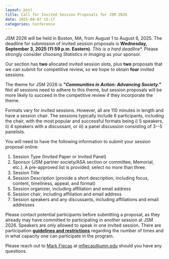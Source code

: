 ```yaml
---
layout: post
title: Call for Invited Session Proposals for JSM 2026
date: 2025-08-07 15:17 
categories: Conference
---
```


JSM 2026 will be held in Boston, MA, from August 1 to August 6, 2025. The deadline for submission of invited session proposals is **Wednesday, September 3, 2025 (11:59 p.m. Eastern)**. *This is a hard deadline**. 
Please strongly consider choosing *Statistics in Imaging* as your sponsor.  

Our section has **two** allocated invited session slots, plus **two** proposals that we can submit for competitive review, so we hope to obtain **four** invited sessions.

The theme for JSM 2026 is ***"Communities in Action: Advancing Society."*** Not all sessions need to adhere to this theme, but session proposals will be more likely to succeed in the competitive review if they incorporate the theme.
 
Formats vary for invited sessions. However, all are 110 minutes in length and have a session chair. The sessions typically include 6 participants, including the chair, with the most popular and successful formats being i) 5 speakers, ii) 4 speakers with a discussant, or iii) a panel discussion consisting of 3--5 panelists.
 
You will need to have the following information to submit your session proposal online:

1. Session Type (Invited Paper or Invited Panel)
2. Sponsor (JSM partner society/ASA section or committee, Memorial, etc.). A pre-approved list is provided; select no more than three.
3. Session Title
4. Session Description (provide a short description, including focus, content, timeliness, appeal, and format)
5. Session organizer, including affiliation and email address
6. Session chair, including affiliation and email address
7. Session speakers and any discussants, including affiliations and email addresses

Please contact potential participants before submitting a proposal, as they already may have committed to participating in another session at JSM 2026.  Speakers are only allowed to speak in one invited session. There are participation [**guidelines and restrictions**](https://ww2.amstat.org/meetings/jsm/2026/submissions.cfm) regarding the number of times and in what capacity one can participate in the program.

Please reach out to [Mark Fiecas](https://directory.sph.umn.edu/bio/sph-a-z/mark-fiecas) at <a href="mailto:mfiecas@umn.edu">mfiecas@umn.edu</a> should you have any questions. 